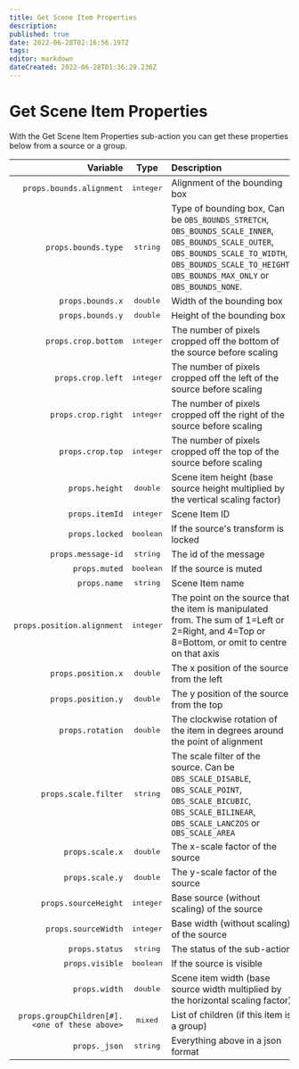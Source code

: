 ```yaml
---
title: Get Scene Item Properties
description:
published: true
date: 2022-06-28T02:16:56.197Z
tags:
editor: markdown
dateCreated: 2022-06-28T01:36:29.236Z
---
```


# Get Scene Item Properties
With the Get Scene Item Properties sub-action you can get these properties below from a source or a group.

|                                            Variable |        Type        | Description                                                                                                                                                                                                   |
| ---------------------------------------------------:|:------------------:|:------------------------------------------------------------------------------------------------------------------------------------------------------------------------------------------------------------- |
|                            `props.bounds.alignment` | <kbd>integer</kbd> | Alignment of the bounding box                                                                                                                                                                                 |
|                                 `props.bounds.type` | <kbd>string</kbd>  | Type of bounding box, Can be `OBS_BOUNDS_STRETCH`, `OBS_BOUNDS_SCALE_INNER`, `OBS_BOUNDS_SCALE_OUTER`, `OBS_BOUNDS_SCALE_TO_WIDTH`, `OBS_BOUNDS_SCALE_TO_HEIGHT`, `OBS_BOUNDS_MAX_ONLY` or `OBS_BOUNDS_NONE`. |
|                                    `props.bounds.x` | <kbd>double</kbd>  | Width of the bounding box                                                                                                                                                                                     |
|                                    `props.bounds.y` | <kbd>double</kbd>  | Height of the bounding box                                                                                                                                                                                    |
|                                 `props.crop.bottom` | <kbd>integer</kbd> | The number of pixels cropped off the bottom of the source before scaling                                                                                                                                      |
|                                   `props.crop.left` | <kbd>integer</kbd> | The number of pixels cropped off the left of the source before scaling                                                                                                                                        |
|                                  `props.crop.right` | <kbd>integer</kbd> | The number of pixels cropped off the right of the source before scaling                                                                                                                                       |
|                                    `props.crop.top` | <kbd>integer</kbd> | The number of pixels cropped off the top of the source before scaling                                                                                                                                         |
|                                      `props.height` | <kbd>double</kbd>  | Scene item height (base source height multiplied by the vertical scaling factor)                                                                                                                              |
|                                      `props.itemId` | <kbd>integer</kbd> | Scene Item ID                                                                                                                                                                                                 |
|                                      `props.locked` | <kbd>boolean</kbd> | If the source's transform is locked                                                                                                                                                                           |
|                                  `props.message-id` | <kbd>string</kbd>  | The id of the message                                                                                                                                                                                         |
|                                       `props.muted` | <kbd>boolean</kbd> | If the source is muted                                                                                                                                                                                        |
|                                        `props.name` | <kbd>string</kbd>  | Scene Item name                                                                                                                                                                                               |
|                          `props.position.alignment` | <kbd>integer</kbd> | The point on the source that the item is manipulated from. The sum of 1=Left or 2=Right, and 4=Top or 8=Bottom, or omit to centre on that axis                                                                |
|                                  `props.position.x` | <kbd>double</kbd>  | The x position of the source from the left                                                                                                                                                                    |
|                                  `props.position.y` | <kbd>double</kbd>  | The y position of the source from the top                                                                                                                                                                     |
|                                    `props.rotation` | <kbd>double</kbd>  | The clockwise rotation of the item in degrees around the point of alignment                                                                                                                                   |
|                                `props.scale.filter` | <kbd>string</kbd>  | The scale filter of the source. Can be `OBS_SCALE_DISABLE`, `OBS_SCALE_POINT`, `OBS_SCALE_BICUBIC`, `OBS_SCALE_BILINEAR`, `OBS_SCALE_LANCZOS` or `OBS_SCALE_AREA`                                             |
|                                     `props.scale.x` | <kbd>double</kbd>  | The x-scale factor of the source                                                                                                                                                                              |
|                                     `props.scale.y` | <kbd>double</kbd>  | The y-scale factor of the source                                                                                                                                                                              |
|                                `props.sourceHeight` | <kbd>integer</kbd> | Base source (without scaling) of the source                                                                                                                                                                   |
|                                 `props.sourceWidth` | <kbd>integer</kbd> | Base width (without scaling) of the source                                                                                                                                                                    |
|                                      `props.status` | <kbd>string</kbd>  | The status of the sub-action                                                                                                                                                                                  |
|                                     `props.visible` | <kbd>boolean</kbd> | If the source is visible                                                                                                                                                                                      |
|                                       `props.width` | <kbd>double</kbd>  | Scene item width (base source width multiplied by the horizontal scaling factor)                                                                                                                              |
| `props.groupChildren[#].<one of these above>` |  <kbd>mixed</kbd>  | List of children (if this item is a group)                                                                                                                                                                    |
|                                       `props._json` | <kbd>string</kbd>  | Everything above in a json format                                                                                                                                                                             |